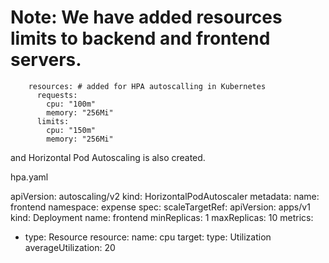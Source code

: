 
# Note: We have added resources limits to backend and frontend servers.

        resources: # added for HPA autoscalling in Kubernetes
          requests:
            cpu: "100m"
            memory: "256Mi"
          limits:
            cpu: "150m"
            memory: "256Mi"

and Horizontal Pod Autoscaling is also created.

hpa.yaml

apiVersion: autoscaling/v2
kind: HorizontalPodAutoscaler
metadata:
  name: frontend
  namespace: expense
spec:
  scaleTargetRef:
    apiVersion: apps/v1
    kind: Deployment
    name: frontend
  minReplicas: 1
  maxReplicas: 10
  metrics:
  - type: Resource
    resource:
      name: cpu
      target:
        type: Utilization
        averageUtilization: 20